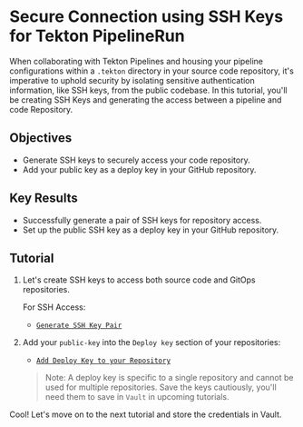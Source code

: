 # Secure Connection using SSH Keys for Tekton PipelineRun

When collaborating with Tekton Pipelines and housing your pipeline configurations within a `.tekton` directory in your source code repository, it's imperative to uphold security by isolating sensitive authentication information, like SSH keys, from the public codebase. In this tutorial, you'll be creating SSH Keys and generating the access between a pipeline and code Repository.

## Objectives

- Generate SSH keys to securely access your code repository.
- Add your public key as a deploy key in your GitHub repository.

## Key Results

- Successfully generate a pair of SSH keys for repository access.
- Set up the public SSH key as a deploy key in your GitHub repository.

## Tutorial

1. Let's create SSH keys to access both source code and GitOps repositories.

    For SSH Access:

    - [`Generate SSH Key Pair`](https://docs.github.com/en/authentication/connecting-to-github-with-ssh/generating-a-new-ssh-key-and-adding-it-to-the-ssh-agent#generating-a-new-ssh-key)

1. Add your `public-key` into the `Deploy key` section of your repositories:

    - [`Add Deploy Key to your Repository`](https://docs.github.com/en/authentication/connecting-to-github-with-ssh/managing-deploy-keys#deploy-keys)

    > Note: A deploy key is specific to a single repository and cannot be used for multiple repositories.
    > Save the keys cautiously, you'll need them to save in `Vault` in upcoming tutorials.

Cool! Let's move on to the next tutorial and store the credentials in Vault.
